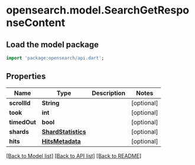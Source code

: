 # opensearch.model.SearchGetResponseContent

## Load the model package
```dart
import 'package:opensearch/api.dart';
```

## Properties
Name | Type | Description | Notes
------------ | ------------- | ------------- | -------------
**scrollId** | **String** |  | [optional] 
**took** | **int** |  | [optional] 
**timedOut** | **bool** |  | [optional] 
**shards** | [**ShardStatistics**](ShardStatistics.md) |  | [optional] 
**hits** | [**HitsMetadata**](HitsMetadata.md) |  | [optional] 

[[Back to Model list]](../README.md#documentation-for-models) [[Back to API list]](../README.md#documentation-for-api-endpoints) [[Back to README]](../README.md)


